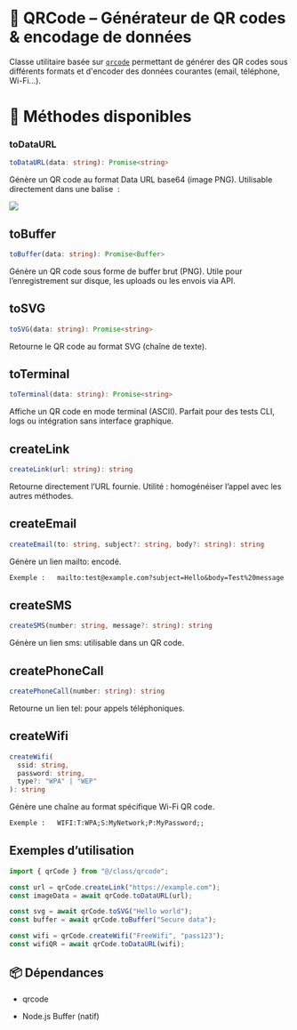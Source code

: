 # 📘 QRCode – Générateur de QR codes & encodage de données

Classe utilitaire basée sur [`qrcode`](https://www.npmjs.com/package/qrcode) permettant de générer des QR codes sous différents formats et d'encoder des données courantes (email, téléphone, Wi-Fi…).

# 🔧 Méthodes disponibles

### toDataURL

```ts
toDataURL(data: string): Promise<string>
```

Génère un QR code au format Data URL base64 (image PNG).
Utilisable directement dans une balise <img> :

<img src="data:image/png;base64,...">

## toBuffer

```ts
toBuffer(data: string): Promise<Buffer>
```

Génère un QR code sous forme de buffer brut (PNG).
Utile pour l’enregistrement sur disque, les uploads ou les envois via API.

## toSVG

```ts
toSVG(data: string): Promise<string>
```

Retourne le QR code au format SVG (chaîne de texte).

## toTerminal

```ts
toTerminal(data: string): Promise<string>
```

Affiche un QR code en mode terminal (ASCII).
Parfait pour des tests CLI, logs ou intégration sans interface graphique.

## createLink

```ts
createLink(url: string): string
```

Retourne directement l’URL fournie.
Utilité : homogénéiser l’appel avec les autres méthodes.

## createEmail

```ts
createEmail(to: string, subject?: string, body?: string): string
```

Génère un lien mailto: encodé.

```txt
Exemple :   mailto:test@example.com?subject=Hello&body=Test%20message
```

## createSMS

```ts
createSMS(number: string, message?: string): string
```

Génère un lien sms: utilisable dans un QR code.

## createPhoneCall

```ts
createPhoneCall(number: string): string
```

Retourne un lien tel: pour appels téléphoniques.

## createWifi

```ts
createWifi(
  ssid: string,
  password: string,
  type?: "WPA" | "WEP"
): string
```

Génère une chaîne au format spécifique Wi-Fi QR code.

```txt
Exemple :   WIFI:T:WPA;S:MyNetwork;P:MyPassword;;
```

## Exemples d’utilisation

```ts
import { qrCode } from "@/class/qrcode";

const url = qrCode.createLink("https://example.com");
const imageData = await qrCode.toDataURL(url);

const svg = await qrCode.toSVG("Hello world");
const buffer = await qrCode.toBuffer("Secure data");

const wifi = qrCode.createWifi("FreeWifi", "pass123");
const wifiQR = await qrCode.toDataURL(wifi);
```

## 📦 Dépendances

-   qrcode

-   Node.js Buffer (natif)
